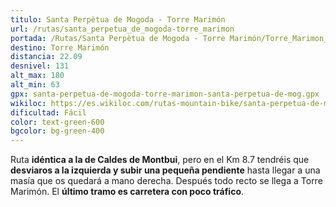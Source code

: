 ```yaml
---
titulo: Santa Perpètua de Mogoda - Torre Marimón
url: /rutas/santa_perpetua_de_mogoda-torre_marimon
portada: /Rutas/Santa Perpètua de Mogoda - Torre Marimón/Torre_Marimon_1.jpg
destino: Torre Marimón
distancia: 22.09
desnivel: 131
alt_max: 180
alt_min: 63
gpx: santa-perpetua-de-mogoda-torre-marimon-santa-perpetua-de-mog.gpx
wikiloc: https://es.wikiloc.com/rutas-mountain-bike/santa-perpetua-de-mogoda-torre-marimon-santa-perpetua-de-mogoda-70907270
dificultad: Fácil
color: text-green-600
bgcolor: bg-green-400
---
```


Ruta **idéntica a la de Caldes de Montbui**, pero en el Km 8.7 tendréis que **desviaros a la izquierda y subir una pequeña pendiente** hasta llegar a una masía que os quedará a mano derecha. Después todo recto se llega a Torre Marimón. El **último tramo es carretera con poco tráfico**.